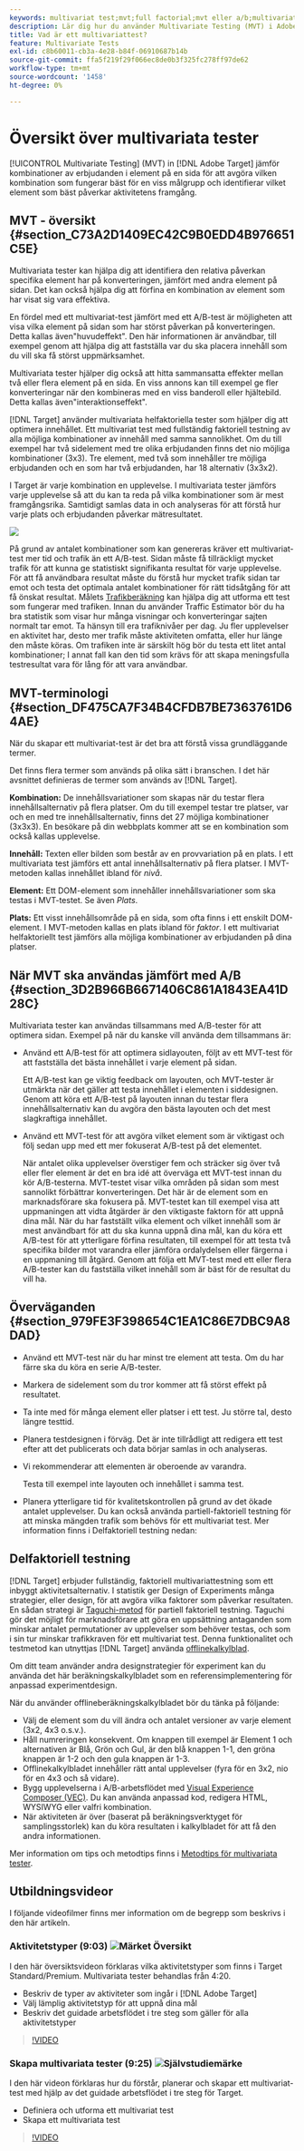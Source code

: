 ```yaml
---
keywords: multivariat test;mvt;full factorial;mvt eller a/b;multivariate a/b;trafikskattare;när mvt;mvt Consider;multivariate;partiell factorial;partiell factorial;full factorial
description: Lär dig hur du använder Multivariate Testing (MVT) i Adobe [!DNL Target] för att jämföra kombinationer av erbjudanden i element på en sida för att avgöra vilken kombination som fungerar bäst.
title: Vad är ett multivariattest?
feature: Multivariate Tests
exl-id: c8b60011-cb3a-4e28-b84f-06910687b14b
source-git-commit: ffa5f219f29f066ec8de0b3f325fc278ff97de62
workflow-type: tm+mt
source-wordcount: '1458'
ht-degree: 0%

---
```


# Översikt över multivariata tester

[!UICONTROL Multivariate Testing] (MVT) in [!DNL Adobe Target] jämför kombinationer av erbjudanden i element på en sida för att avgöra vilken kombination som fungerar bäst för en viss målgrupp och identifierar vilket element som bäst påverkar aktivitetens framgång.

## MVT - översikt {#section_C73A2D1409EC42C9B0EDD4B976651C5E}

Multivariata tester kan hjälpa dig att identifiera den relativa påverkan specifika element har på konverteringen, jämfört med andra element på sidan. Det kan också hjälpa dig att förfina en kombination av element som har visat sig vara effektiva.

En fördel med ett multivariat-test jämfört med ett A/B-test är möjligheten att visa vilka element på sidan som har störst påverkan på konverteringen. Detta kallas även&quot;huvudeffekt&quot;. Den här informationen är användbar, till exempel genom att hjälpa dig att fastställa var du ska placera innehåll som du vill ska få störst uppmärksamhet.

Multivariata tester hjälper dig också att hitta sammansatta effekter mellan två eller flera element på en sida. En viss annons kan till exempel ge fler konverteringar när den kombineras med en viss banderoll eller hjältebild. Detta kallas även&quot;interaktionseffekt&quot;.

[!DNL Target] använder multivariata helfaktoriella tester som hjälper dig att optimera innehållet. Ett multivariat test med fullständig faktoriell testning av alla möjliga kombinationer av innehåll med samma sannolikhet. Om du till exempel har två sidelement med tre olika erbjudanden finns det nio möjliga kombinationer (3x3). Tre element, med två som innehåller tre möjliga erbjudanden och en som har två erbjudanden, har 18 alternativ (3x3x2).

I Target är varje kombination en upplevelse. I multivariata tester jämförs varje upplevelse så att du kan ta reda på vilka kombinationer som är mest framgångsrika. Samtidigt samlas data in och analyseras för att förstå hur varje plats och erbjudanden påverkar mätresultatet.

![](assets/multivariate.png)

På grund av antalet kombinationer som kan genereras kräver ett multivariat-test mer tid och trafik än ett A/B-test. Sidan måste få tillräckligt mycket trafik för att kunna ge statistiskt signifikanta resultat för varje upplevelse. För att få användbara resultat måste du förstå hur mycket trafik sidan tar emot och testa det optimala antalet kombinationer för rätt tidsåtgång för att få önskat resultat. Målets [Trafikberäkning](/help/main/c-activities/c-multivariate-testing/t-create-multivariate-test/traffic-estimator.md#task_71AA6922AFD447EA8C5E610A78ABA714) kan hjälpa dig att utforma ett test som fungerar med trafiken. Innan du använder Traffic Estimator bör du ha bra statistik som visar hur många visningar och konverteringar sajten normalt tar emot. Ta hänsyn till era trafiknivåer per dag. Ju fler upplevelser en aktivitet har, desto mer trafik måste aktiviteten omfatta, eller hur länge den måste köras. Om trafiken inte är särskilt hög bör du testa ett litet antal kombinationer; I annat fall kan den tid som krävs för att skapa meningsfulla testresultat vara för lång för att vara användbar.

## MVT-terminologi {#section_DF475CA7F34B4CFDB7BE7363761D64AE}

När du skapar ett multivariat-test är det bra att förstå vissa grundläggande termer.

Det finns flera termer som används på olika sätt i branschen. I det här avsnittet definieras de termer som används av [!DNL Target].

**Kombination:** De innehållsvariationer som skapas när du testar flera innehållsalternativ på flera platser. Om du till exempel testar tre platser, var och en med tre innehållsalternativ, finns det 27 möjliga kombinationer (3x3x3). En besökare på din webbplats kommer att se en kombination som också kallas upplevelse.

**Innehåll:** Texten eller bilden som består av en provvariation på en plats. I ett multivariata test jämförs ett antal innehållsalternativ på flera platser. I MVT-metoden kallas innehållet ibland för *nivå*.

**Element:** Ett DOM-element som innehåller innehållsvariationer som ska testas i MVT-testet. Se även *Plats*.

**Plats:** Ett visst innehållsområde på en sida, som ofta finns i ett enskilt DOM-element. I MVT-metoden kallas en plats ibland för *faktor*. I ett multivariat helfaktoriellt test jämförs alla möjliga kombinationer av erbjudanden på dina platser.

## När MVT ska användas jämfört med A/B {#section_3D2B966B6671406C861A1843EA41D28C}

Multivariata tester kan användas tillsammans med A/B-tester för att optimera sidan. Exempel på när du kanske vill använda dem tillsammans är:

* Använd ett A/B-test för att optimera sidlayouten, följt av ett MVT-test för att fastställa det bästa innehållet i varje element på sidan.

   Ett A/B-test kan ge viktig feedback om layouten, och MVT-tester är utmärkta när det gäller att testa innehållet i elementen i siddesignen. Genom att köra ett A/B-test på layouten innan du testar flera innehållsalternativ kan du avgöra den bästa layouten och det mest slagkraftiga innehållet.

* Använd ett MVT-test för att avgöra vilket element som är viktigast och följ sedan upp med ett mer fokuserat A/B-test på det elementet.

   När antalet olika upplevelser överstiger fem och sträcker sig över två eller fler element är det en bra idé att överväga ett MVT-test innan du kör A/B-testerna. MVT-testet visar vilka områden på sidan som mest sannolikt förbättrar konverteringen. Det här är de element som en marknadsförare ska fokusera på. MVT-testet kan till exempel visa att uppmaningen att vidta åtgärder är den viktigaste faktorn för att uppnå dina mål. När du har fastställt vilka element och vilket innehåll som är mest användbart för att du ska kunna uppnå dina mål, kan du köra ett A/B-test för att ytterligare förfina resultaten, till exempel för att testa två specifika bilder mot varandra eller jämföra ordalydelsen eller färgerna i en uppmaning till åtgärd. Genom att följa ett MVT-test med ett eller flera A/B-tester kan du fastställa vilket innehåll som är bäst för de resultat du vill ha.

## Överväganden {#section_979FE3F398654C1EA1C86E7DBC9A8DAD}

* Använd ett MVT-test när du har minst tre element att testa. Om du har färre ska du köra en serie A/B-tester.
* Markera de sidelement som du tror kommer att få störst effekt på resultatet.
* Ta inte med för många element eller platser i ett test. Ju större tal, desto längre testtid.
* Planera testdesignen i förväg. Det är inte tillrådligt att redigera ett test efter att det publicerats och data börjar samlas in och analyseras.
* Vi rekommenderar att elementen är oberoende av varandra.

   Testa till exempel inte layouten och innehållet i samma test.

* Planera ytterligare tid för kvalitetskontrollen på grund av det ökade antalet upplevelser. Du kan också använda partiell-faktoriell testning för att minska mängden trafik som behövs för ett multivariat test. Mer information finns i Delfaktoriell testning nedan:

## Delfaktoriell testning

[!DNL Target] erbjuder fullständig, faktoriell multivariattestning som ett inbyggt aktivitetsalternativ. I statistik ger Design of Experiments många strategier, eller design, för att avgöra vilka faktorer som påverkar resultaten. En sådan strategi är [Taguchi-metod](https://en.wikipedia.org/wiki/Taguchi_methods) för partiell faktoriell testning. Taguchi gör det möjligt för marknadsförare att göra en uppsättning antaganden som minskar antalet permutationer av upplevelser som behöver testas, och som i sin tur minskar trafikkraven för ett multivariat test. Denna funktionalitet och testmetod kan utnyttjas [!DNL Target] använda [offlinekalkylblad](/help/main/assets/MVT-Taguchi-Partial-Factorial-Design-02102017.xlsx).

Om ditt team använder andra designstrategier för experiment kan du använda det här beräkningskalkylbladet som en referensimplementering för anpassad experimentdesign.

När du använder offlineberäkningskalkylbladet bör du tänka på följande:

* Välj de element som du vill ändra och antalet versioner av varje element (3x2, 4x3 o.s.v.).
* Håll numreringen konsekvent. Om knappen till exempel är Element 1 och alternativen är Blå, Grön och Gul, är den blå knappen 1-1, den gröna knappen är 1-2 och den gula knappen är 1-3.
* Offlinekalkylbladet innehåller rätt antal upplevelser (fyra för en 3x2, nio för en 4x3 och så vidare).
* Bygg upplevelserna i A/B-arbetsflödet med [Visual Experience Composer (VEC)](/help/main/c-experiences/experiences.md). Du kan använda anpassad kod, redigera HTML, WYSIWYG eller valfri kombination.
* När aktiviteten är över (baserat på beräkningsverktyget för samplingsstorlek) kan du köra resultaten i kalkylbladet för att få den andra informationen.

Mer information om tips och metodtips finns i [Metodtips för multivariata tester](/help/main/c-activities/c-multivariate-testing/best-practices.md#reference_53635817FFB741EF8C4E56CC70688EDD).

## Utbildningsvideor

I följande videofilmer finns mer information om de begrepp som beskrivs i den här artikeln.

### Aktivitetstyper (9:03) ![Märket Översikt](/help/main/assets/overview.png)

I den här översiktsvideon förklaras vilka aktivitetstyper som finns i Target Standard/Premium. Multivariata tester behandlas från 4:20.

* Beskriv de typer av aktiviteter som ingår i [!DNL Adobe Target]
* Välj lämplig aktivitetstyp för att uppnå dina mål
* Beskriv det guidade arbetsflödet i tre steg som gäller för alla aktivitetstyper

>[!VIDEO](https://video.tv.adobe.com/v/17386)

### Skapa multivariata tester (9:25) ![Självstudiemärke](/help/main/assets/tutorial.png)

I den här videon förklaras hur du förstår, planerar och skapar ett multivariat-test med hjälp av det guidade arbetsflödet i tre steg för Target.

* Definiera och utforma ett multivariat test
* Skapa ett multivariata test

>[!VIDEO](https://video.tv.adobe.com/v/17395)
